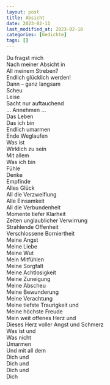 ```yaml
---
layout: post
title: Absicht
date: 2023-02-11
last_modified_at: 2023-02-18
categories: [Gedichte]
tags: []
---
```


Du fragst mich  
Nach meiner Absicht in  
All meinem Streben?  
Endlich glücklich werden!  
Dann – ganz langsam  
Scheu  
Leise  
Sacht nur auftauchend  
... Annehmen ...  
Das Leben  
Das ich bin  
Endlich umarmen  
Ende Weglaufen  
Was ist  
Wirklich zu sein  
Mit allem  
Was ich bin  
Fühle  
Denke  
Empfinde  
Alles Glück  
All die Verzweiflung  
Alle Einsamkeit  
All die Verbundenheit  
Momente tiefer Klarheit  
Zeiten unglaublicher Verwirrung  
Strahlende Offenheit  
Verschlossene Borniertheit  
Meine Angst  
Meine Liebe  
Meine Wut  
Mein Mitfühlen  
Meine Sorgfalt  
Meine Achtlosigkeit  
Meine Zuneigung  
Meine Abscheu  
Meine Bewunderung  
Meine Verachtung  
Meine tiefste Traurigkeit und  
Meine höchste Freude  
Mein weit offenes Herz und  
Dieses Herz voller Angst und Schmerz  
Was ist und  
Was nicht  
Umarmen  
Und mit all dem  
Dich und  
Dich und  
Dich und  
Dich